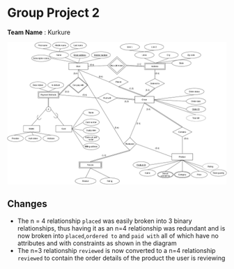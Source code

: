 # Group Project 2

**Team Name** : Kurkure

![image-20210926135321201](Untitled.assets/image-20210926135321201.png)

## Changes

- The n = 4 relationship `placed` was easily broken into 3 binary relationships, thus having it as an n=4 relationship was redundant and is now broken into `placed`,`ordered to` and `paid with` all of which have no attributes and with constraints as shown in the diagram
- The n=3 relationship `reviewed` is now converted to a n=4 relationship `reviewed` to contain the order details of the product the user is reviewing

